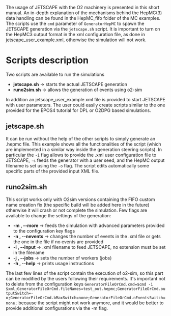 <!-- doxy
\page refrunSimExamplesHepMC_JETSCAPE Example HepMC_JETSCAPE
/doxy -->

The usage of JETSCAPE with the O2 machinery is presented in this short manual.
An in-depth explanation of the mechanisms behind the HepMC(3) data handling can be found in the
HepMC_fifo folder of the MC examples. The scripts use the `cmd` parameter of `GeneratorHepMC`
to spawn the JETSCAPE generation via the `jetscape.sh` script. It is important to turn on the
HepMC3 output format in the xml configuration file, as done in jetscape_user_example.xml, otherwise
the simulation will not work.

# Scripts description

Two scripts are available to run the simulations
- **jetscape.sh** &rarr; starts the actual JETSCAPE generation
- **runo2sim.sh** &rarr; allows the generation of events using o2-sim

In addition an jetscape_user_example.xml file is provided to start JETSCAPE with user parameters.
The user could easily create scripts similar to the one provided for the EPOS4 tutorial for DPL or O2DPG
based simulations.

## jetscape.sh

It can be run without the help of the other scripts to simply generate an .hepmc file.
This example shows all the functionalities of the script (which are implemented in a similar way inside
the generation steering scripts). In particular the `-i` flag allows to provide the .xml user configuration file to JETSCAPE, `-s` feeds the generator with a user seed, and the HepMC output filename is set using the `-o` flag. The script edits automatically some specific parts of the provided input XML file.

## runo2sim.sh

This script works only with O2sim versions containing the FIFO custom name creation fix (the specific build will be added here in the future) otherwise it will crash or not complete the simulation.
Few flags are available to change the settings of the generation:
- **-m , --more** &rarr; feeds the simulation with advanced parameters provided to the configuration key flags
- **-n , --nevents** &rarr; changes the number of events in the .xml file or gets the one in the file if no events are provided
- **-i , --input** &rarr; .xml filename to feed JETSCAPE, no extension must be set in the filename
- **-j , --jobs** &rarr; sets the number of workers (jobs)
- **-h , --help** &rarr; prints usage instructions

The last few lines of the script contain the execution of o2-sim, so this part can be modified by the users following their requirements. It's important not to delete from the configuration keys `GeneratorFileOrCmd.cmd=$cmd -i $xml;GeneratorFileOrCmd.fileNames=test_out.hepmc;GeneratorFileOrCmd.outputSwitch=-o;GeneratorFileOrCmd.bMaxSwitch=none;GeneratorFileOrCmd.nEventsSwitch=none;` because the script might not work anymore, and it would be better to provide additional configurations via the -m flag.


